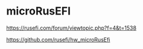 # microRusEFI

https://rusefi.com/forum/viewtopic.php?f=4&t=1538

https://github.com/rusefi/hw_microRusEfi
